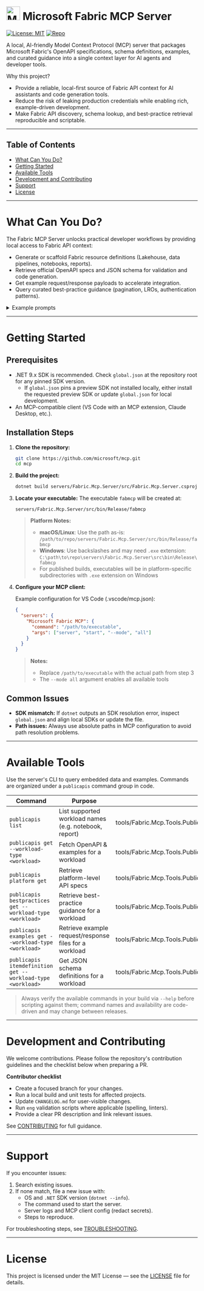 # <img height="36" width="36" src="https://learn.microsoft.com/fabric/media/fabric-icon.png" alt="Microsoft Fabric Logo" /> Microsoft Fabric MCP Server

[![License: MIT](https://img.shields.io/badge/license-MIT-green.svg)](https://github.com/microsoft/mcp/blob/main/LICENSE)
[![Repo](https://img.shields.io/badge/repo-microsoft/mcp-blue)](https://github.com/microsoft/mcp)

A local, AI-friendly Model Context Protocol (MCP) server that packages Microsoft Fabric's OpenAPI specifications, schema definitions, examples, and curated guidance into a single context layer for AI agents and developer tools.

Why this project?
- Provide a reliable, local-first source of Fabric API context for AI assistants and code generation tools.
- Reduce the risk of leaking production credentials while enabling rich, example-driven development.
- Make Fabric API discovery, schema lookup, and best-practice retrieval reproducible and scriptable.

---

## Table of Contents
- [What Can You Do?](#what-can-you-do)
- [Getting Started](#getting-started)
- [Available Tools](#available-tools)
- [Development and Contributing](#development-and-contributing)
- [Support](#support)
- [License](#license)

---

# What Can You Do?
The Fabric MCP Server unlocks practical developer workflows by providing local access to Fabric API context:

- Generate or scaffold Fabric resource definitions (Lakehouse, data pipelines, notebooks, reports).
- Retrieve official OpenAPI specs and JSON schema for validation and code generation.
- Get example request/response payloads to accelerate integration.
- Query curated best-practice guidance (pagination, LROs, authentication patterns).

<details>
<summary>Example prompts</summary>

- "Create a Lakehouse resource definition with a schema that enforces a string column and a datetime column."  
- "Show me the OpenAPI operations for 'notebook' and give a sample creation body."  
- "List recommended retry/backoff behavior for Fabric APIs when rate-limited."

</details>

---

# Getting Started

## Prerequisites
- .NET 9.x SDK is recommended. Check `global.json` at the repository root for any pinned SDK version.
  - If `global.json` pins a preview SDK not installed locally, either install the requested preview SDK or update `global.json` for local development.
- An MCP-compatible client (VS Code with an MCP extension, Claude Desktop, etc.).

## Installation Steps

1. **Clone the repository:**
   ```bash
   git clone https://github.com/microsoft/mcp.git
   cd mcp
   ```

2. **Build the project:**
   ```bash
   dotnet build servers/Fabric.Mcp.Server/src/Fabric.Mcp.Server.csproj --configuration Release
   ```

3. **Locate your executable:**
   The executable `fabmcp` will be created at:
   ```
   servers/Fabric.Mcp.Server/src/bin/Release/fabmcp
   ```
   
   > **Platform Notes:**
   > - **macOS/Linux**: Use the path as-is: `/path/to/repo/servers/Fabric.Mcp.Server/src/bin/Release/fabmcp`
   > - **Windows**: Use backslashes and may need `.exe` extension: `C:\path\to\repo\servers\Fabric.Mcp.Server\src\bin\Release\fabmcp`
   > - For published builds, executables will be in platform-specific subdirectories with `.exe` extension on Windows

4. **Configure your MCP client:**

   Example configuration for VS Code (.vscode/mcp.json):
   ```json
   {
     "servers": {
       "Microsoft Fabric MCP": {
         "command": "/path/to/executable",
         "args": ["server", "start", "--mode", "all"]
       }
     }
   }
   ```

   > **Notes:** 
   > - Replace `/path/to/executable` with the actual path from step 3
   > - The `--mode all` argument enables all available tools


## Common Issues
- **SDK mismatch:** If `dotnet` outputs an SDK resolution error, inspect `global.json` and align local SDKs or update the file.
- **Path issues:** Always use absolute paths in MCP configuration to avoid path resolution problems.

---

# Available Tools
Use the server's CLI to query embedded data and examples. Commands are organized under a `publicapis` command group in code.

| Command | Purpose | Implementation |
|---|---|---|
| `publicapis list` | List supported workload names (e.g. notebook, report) | tools/Fabric.Mcp.Tools.PublicApi/src/Commands/PublicApis/ListWorkloadsCommand.cs |
| `publicapis get --workload-type <workload>` | Fetch OpenAPI & examples for a workload | tools/Fabric.Mcp.Tools.PublicApi/src/Commands/PublicApis/GetWorkloadApisCommand.cs |
| `publicapis platform get` | Retrieve platform-level API specs | tools/Fabric.Mcp.Tools.PublicApi/src/Commands/PublicApis/GetPlatformApisCommand.cs |
| `publicapis bestpractices get --workload-type <workload>` | Retrieve best-practice guidance for a workload | tools/Fabric.Mcp.Tools.PublicApi/src/Commands/BestPractices/GetBestPracticesCommand.cs |
| `publicapis examples get --workload-type <workload>` | Retrieve example request/response files for a workload | tools/Fabric.Mcp.Tools.PublicApi/src/Commands/BestPractices/GetExamplesCommand.cs |
| `publicapis itemdefinition get --workload-type <workload>` | Get JSON schema definitions for a workload | tools/Fabric.Mcp.Tools.PublicApi/src/Commands/BestPractices/GetWorkloadDefinitionCommand.cs |

> Always verify the available commands in your build via `--help` before scripting against them; command names and availability are code-driven and may change between releases.

---

# Development and Contributing
We welcome contributions. Please follow the repository's contribution guidelines and the checklist below when preparing a PR.

**Contributor checklist**
- Create a focused branch for your changes.
- Run a local build and unit tests for affected projects.
- Update `CHANGELOG.md` for user-visible changes.
- Run `eng` validation scripts where applicable (spelling, linters).
- Provide a clear PR description and link relevant issues.

See [CONTRIBUTING](https://github.com/microsoft/mcp/blob/main/CONTRIBUTING.md) for full guidance.

---

# Support
If you encounter issues:
1. Search existing issues.
2. If none match, file a new issue with:
   - OS and `.NET` SDK version (`dotnet --info`).
   - The command used to start the server.
   - Server logs and MCP client config (redact secrets).
   - Steps to reproduce.

For troubleshooting steps, see [TROUBLESHOOTING](https://github.com/microsoft/mcp/blob/main/servers/Fabric.Mcp.Server/TROUBLESHOOTING.md).

---

# License
This project is licensed under the MIT License — see the [LICENSE](https://github.com/microsoft/mcp/blob/main/LICENSE) file for details.